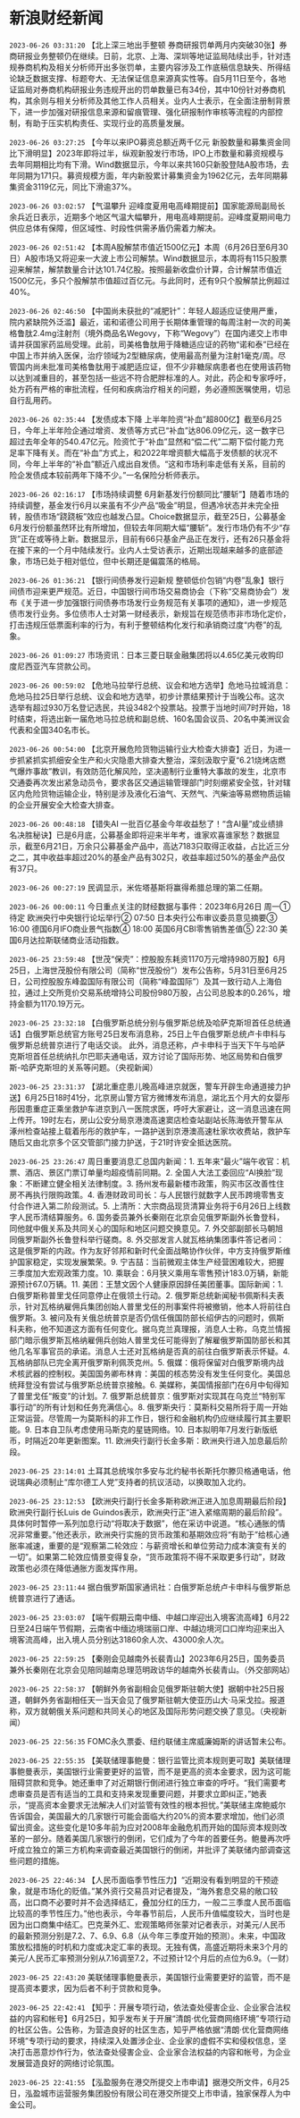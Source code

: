 # 新浪财经新闻
`2023-06-26 03:31:20` 【北上深三地出手整顿 券商研报罚单两月内突破30张】券商研报业务整顿仍在继续。日前，北京、上海、深圳等地证监局陆续出手，针对违规券商机构及相关分析师开出多张罚单，主要内容涉及工作底稿信息缺失、所得结论缺乏数据支撑、标题夸大、无法保证信息来源真实性等。自5月11日至今，各地证监局对券商机构研报业务违规开出的罚单数量已有34份，其中10份针对券商机构，其余则与相关分析师及其他工作人员相关。业内人士表示，在全面注册制背景下，进一步加强对研报信息来源和留痕管理、强化研报制作审核等流程的内部控制，有助于压实机构责任、实现行业的高质量发展。

`2023-06-26 03:27:25` 【今年以来IPO募资总额近两千亿元 新股数量和募集资金同比下滑明显】2023年即将过半，纵观新股发行市场，IPO上市数量和募资规模与去年同期相比均有下滑。Wind数据显示，今年以来共160只新股登陆A股市场，去年同期为171只。募资规模方面，年内新股累计募集资金为1962亿元，去年同期募集资金3119亿元，同比下滑逾37%。

`2023-06-26 03:02:57` 【气温攀升 迎峰度夏用电高峰期提前】国家能源局副局长余兵近日表示，近期多个地区气温大幅攀升，用电高峰期提前。迎峰度夏期间电力供应总体有保障，但区域性、时段性供需矛盾仍需着力解决。

`2023-06-26 02:51:42` 【本周A股解禁市值近1500亿元】本周（6月26日至6月30日）A股市场又将迎来一大波上市公司解禁。Wind数据显示，本周将有115只股票迎来解禁，解禁数量合计达101.74亿股。按照最新收盘价计算，合计解禁市值近1500亿元，多只个股解禁市值超过百亿元。与此同时，还有9只个股解禁比例超过40%。

`2023-06-26 02:46:50` 【中国尚未获批的“减肥针”：年轻人超适应证使用严重， 院内紧缺院外泛滥】最近，诺和诺德公司用于长期体重管理的每周注射一次的司美格鲁肽2.4mg注射剂（境外商品名Wegovy，下称“Wegovy”）在国内递交上市申请并获国家药监局受理。此前，司美格鲁肽用于降糖适应证的药物“诺和泰”已经在中国上市并纳入医保，治疗领域为2型糖尿病，使用最高剂量为注射1毫克/周。尽管国内尚未批准司美格鲁肽用于减肥适应证，但不少非糖尿病患者也在使用该药物以达到减重目的，甚至包括一些远不符合肥胖标准的人。对此，药企和专家呼吁，处方药有严格的审批流程，任何和疾病治疗相关的问题，务必遵照医嘱使用，切忌自行乱用药。

`2023-06-26 02:35:44` 【发债成本下降 上半年险资“补血”超800亿】截至6月25日，今年上半年险企通过增资、发债等方式已“补血”达806.09亿元，这一数字已超过去年全年的540.47亿元。险资忙于“补血”显然和“偿二代”二期下偿付能力充足率下降有关。而在“补血”方式上，和2022年增资额大幅高于发债额的状况不同，今年上半年的“补血”额近八成出自发债。“这和市场利率走低有关系，目前的险企发债成本较前两年下降不少。”一名保险分析师表示。

`2023-06-26 02:16:17` 【市场持续调整 6月新基发行份额同比“腰斩”】随着市场的持续调整，基金发行6月以来虽有不少产品“吸金”明显，但遇冷状态并未完全扭转，股债市场“跷跷板”效应也越发凸显。Choice数据显示，截至25日，公募基金6月发行份额虽然环比有所增加，但较去年同期大幅“腰斩”。发行市场仍有不少“存货”正在或等待上新。数据显示，目前有66只基金产品正在发行，还有26只基金将在接下来的一个月中陆续发行。业内人士受访表示，近期出现越来越多的底部迹象，市场已处于相对低位，但中长期还是偏震荡的格局。

`2023-06-26 01:36:21` 【银行间债券发行迎新规 整顿低价包销“内卷”乱象】银行间债市迎来更严规范。近日，中国银行间市场交易商协会（下称“交易商协会”）发布《关于进一步加强银行间债券市场发行业务规范有关事项的通知》，进一步规范债市发行业务。多位债市人士对第一财经表示，新规旨在规范债市非市场化定价，打击违规压低票面利率的行为，有利于整顿结构化发行和承销商过度“内卷”的乱象。

`2023-06-26 01:09:27` 市场资讯：日本三菱日联金融集团将以4.65亿美元收购印度尼西亚汽车贷款公司。

`2023-06-26 00:59:02` 【危地马拉举行总统、议会和地方选举】危地马拉城消息：危地马拉25日举行总统、议会和地方选举，初步计票结果预计于当晚公布。这次选举有超过930万名登记选民，共设3482个投票站。投票于当地时间7时开始，18时结束，将选出新一届危地马拉总统和副总统、160名国会议员、20名中美洲议会代表和全国340名市长。

`2023-06-26 00:54:00` 【北京开展危险货物运输行业大检查大排查】近日，为进一步抓紧抓实抓细安全生产和火灾隐患大排查大整治，深刻汲取宁夏“6.21烧烤店燃气爆炸事故”教训，有效防范化解风险，坚决遏制行业重特大事故的发生，北京市交通委再次发出紧急动员令，要求各区交通运输管理部门时刻绷紧安全弦，针对辖区内危险货物运输企业，特别是涉及液化石油气、天然气、汽柴油等易燃物质运输的企业开展安全大检查大排查。

`2023-06-26 00:48:18` 【错失AI 一批百亿基金今年收益愁了！“含AI量”成业绩排名决胜秘诀】已是6月底，公募基金即将迎来半年考，谁家欢喜谁家愁？数据显示，截至6月21日，万余只公募基金产品中，高达7183只取得正收益，占比近三分之二，其中收益率超过20%的基金产品有302只，收益率超过50%的基金产品仅有37只。

`2023-06-26 00:27:19` 民调显示，米佐塔基斯将赢得希腊总理的第二任期。

`2023-06-26 00:00:11` 今日重点关注的财经数据与事件：2023年6月26日 周一① 待定 欧洲央行中央银行论坛举行② 07:50 日本央行公布审议委员意见摘要③ 16:00 德国6月IFO商业景气指数④ 18:00 英国6月CBI零售销售差值⑤ 22:30 美国6月达拉斯联储商业活动指数。

`2023-06-25 23:59:48` 【世茂“保壳”：控股股东耗资1170万元增持980万股】6月25日，上海世茂股份有限公司（简称“世茂股份”）发布公告称，5月31日至6月25日，公司控股股东峰盈国际有限公司（简称“峰盈国际”）及其一致行动人上海伯拉，通过上交所竞价交易系统增持公司股份980万股，占公司总股本的0.26%，增持金额为1170.19万元。

`2023-06-25 23:32:18` 【白俄罗斯总统分别与俄罗斯总统及哈萨克斯坦首任总统通话】白俄罗斯总统官方账号25日发布消息称，25日上午白俄罗斯总统卢卡申科与俄罗斯总统普京进行了电话交谈。 此外，消息还称，卢卡申科于当天下午与哈萨克斯坦首任总统纳扎尔巴耶夫通电话，双方讨论了国际形势、地区局势和白俄罗斯-哈萨克斯坦的关系等问题。（央视新闻）

`2023-06-25 23:31:37` 【湖北重症患儿晚高峰进京就医，警车开辟生命通道接力护送】6月25日18时41分，北京房山警方官方微博发布消息，湖北五个月大的女婴彤彤因患重症正乘坐救护车进京到八一医院求医，呼吁大家避让，这一消息迅速在网上传开。19时左右，房山公安分局京港澳高速窦店检查站副站长陈海依开警车从涿州检查站接上载着彤彤的救护车，一路护送到京港澳高速杜家坎收费站，救护车随后又由北京多个区交管部门接力护送，于21时许安全抵达医院。

`2023-06-25 23:26:47` 周日重要消息汇总国内新闻：1. 五年来“最火”端午收官：机票、酒店、景区门票订单量均超疫情前同期。2. 全国人大法工委回应“AI换脸”现象：不断建立健全相关法律制度。3. 扬州发布最新楼市政策，购买市区改善性住房不再执行限购政策。4. 香港财政司司长：与人民银行就数字人民币跨境零售支付合作进入第二阶段测试。5. 上清所：大宗商品现货清算业务将于6月26日上线数字人民币清结算服务。6. 国务委员兼外长秦刚在北京会见俄罗斯副外长鲁登科，同他就中俄关系及共同关心的国际和地区问题交换意见。7. 外交部副部长马朝旭同俄罗斯副外长鲁登科举行磋商。8. 外交部发言人就瓦格纳集团事件答记者问：这是俄罗斯的内政。作为友好邻邦和新时代全面战略协作伙伴，中方支持俄罗斯维护国家稳定，实现发展繁荣。9. 宁吉喆：当前微观主体生产经营困难较大，把握三季度加大宏观政策力度。10. 乘联会：6月狭义乘用车零售预计183.0万辆，新能源预计67.0万辆。11. 美团：王慧文因个人健康原因辞任美团董事。国际新闻：1. 白俄罗斯称普里戈任同意停止在俄领土行动。2. 俄罗斯总统新闻秘书佩斯科夫表示，针对瓦格纳雇佣兵集团创始人普里戈任的刑事案件将被撤销，他本人将前往白俄罗斯。3. 被问及有关俄总统普京是否仍信任俄国防部长绍伊古的问题时，佩斯科夫称，他不知道这方面有任何变化。据乌克兰真理报，消息人士称，乌克兰情报部门暗示俄罗斯瓦格纳雇佣兵创始人普里戈任可能得到了解雇俄罗斯国防部长和其他几名军事官员的承诺。消息人士还对瓦格纳是否真的前往白俄罗斯表示怀疑。4. 瓦格纳部队已完全离开俄罗斯利佩茨克州。5. 俄媒：俄将保留对白俄罗斯境内战术核武器的控制权。美国国务卿布林肯：美国的核态势没有发生任何变化。美国总统拜登没有尝试与俄罗斯总统普京接触。6. 美媒称，美国情报部门在6月中旬得知了普里戈任“叛变”的计划。7. 俄罗斯总统普京：俄罗斯对实现其在乌克兰“特别军事行动”的所有计划和任务充满信心。8. 俄罗斯央行：莫斯科交易所将于周一开始正常运营。尽管周一为莫斯科的非工作日，银行和金融机构仍应继续履行其主要职能。9. 日本自卫队考虑使用马斯克的星链网络。10. 日本拟明年7月发行新版纸币，时隔近20年更新图案。11. 欧洲央行副行长金多斯：欧洲央行进入加息最后阶段。

`2023-06-25 23:14:01` 土耳其总统埃尔多安与北约秘书长斯托尔滕贝格通电话，他说瑞典必须制止“库尔德工人党”支持者的抗议活动，以换取加入北约。

`2023-06-25 23:12:53` 【欧洲央行副行长金多斯称欧洲正进入加息周期最后阶段】欧洲央行副行长Luis de Guindos表示，欧洲央行正“进入紧缩周期的最后阶段”。具体何时暂停一系列加息行动“将取决于数据”，他在采访中说道。“核心通胀的情况非常重要。”他还表示，欧洲央行实施的货币政策和基期效应将“有助于”给核心通胀率减速，重要的是“观察第二轮效应：与薪资增长和单位劳动力成本演变有关的一切”。如果第二轮效应情景变得复杂，“货币政策将不得不采取更多行动”，财政政策也必须在降低通胀方面发挥作用。

`2023-06-25 23:11:44` 据白俄罗斯国家通讯社：白俄罗斯总统卢卡申科与俄罗斯总统普京进行了通话。

`2023-06-25 23:03:07` 【端午假期云南中缅、中越口岸迎出入境客流高峰】6月22日至24日端午节假期，云南省中缅边境瑞丽口岸、中越边境河口口岸均迎来出入境客流高峰，出入境人员分别达31860余人次、43000余人次。

`2023-06-25 22:59:25` 【秦刚会见越南外长裴青山】2023年6月25日，国务委员兼外长秦刚在北京会见陪同越南总理范明政访华的越南外长裴青山。（外交部网站）

`2023-06-25 22:58:37` 【朝鲜外务省副相会见俄罗斯驻朝大使】据朝中社25日报道，朝鲜外务省副相任天一当天会见了俄罗斯驻朝大使亚历山大·马采戈拉。报道称，双方就朝俄关系问题和共同关心的地区及国际形势问题交换了意见。（央视新闻）

`2023-06-25 22:56:35` FOMC永久票委、纽约联储主席威廉姆斯的讲话暂未公布。

`2023-06-25 22:55:35` 【美联储理事鲍曼：银行监管比资本规则更可取】美联储理事鲍曼表示，美国银行业需要更好的监管，而不是更高的资本金要求，因为这可能阻碍贷款和竞争。她还重申了对近期银行倒闭进行独立审查的呼吁。“我们需要考虑审查员是否有适当的工具和支持来发现重要问题，并要求立即纠正，”她表示，“提高资本金要求无法解决人们对监管有效性的根本担忧。”美联储主席鲍威尔告诉国会，美国最大的几家银行可能会面临大约20%的资本要求增加，他们必须留出资金。这些变化是10多年前为应对2008年金融危机而开始的国际资本规则改革的一部分。随着美国几家银行的倒闭，它们成为了今年的首要任务。鲍曼再次呼吁成立独立的第三方机构来调查最近美国银行的倒闭，并批评了美联储内部调查这些问题的措施。

`2023-06-25 22:46:34` 【人民币面临季节性压力】“近期没有看到明显的干预迹象，就是市场化的贬值。”某外资行交易员对记者提及，“海外套息交易的敞口较高，出口商不必要时并不会选择结汇，叠加分红的压力，一般二三季度人民币面临比较高的季节性压力。”他也表示，今年春节前后，人民币升值幅度较大，当时也是因为出口商集中结汇。巴克莱外汇、宏观策略师张蒙对记者表示，对美元/人民币的最新预测分别是7.2、7、6.9、6.8（从今年三季度开始的预测）。未来，中国政策放松措施的时机和力度或决定汇率的表现。无独有偶，高盛近期将未来3个月的美元/人民币汇率预测分别从7.16调至7.2，不过预计12个月后的点位为6.9。（一财）

`2023-06-25 22:43:20` 美联储理事鲍曼表示，美国银行业需要更好的监管，而不是提高资本要求，因为后者不利于贷款和竞争。

`2023-06-25 22:42:41` 【知乎：开展专项行动，依法查处侵害企业、企业家合法权益的内容和帐号】6月25日，知乎发布关于开展“清朗·优化营商网络环境”专项行动的社区公告。公告称，为营造良好的社区生态，知乎严格依据“清朗·优化营商网络环境”专项行动的要求，持续深入处置涉企业、企业家的虚假不实和侵权信息，坚决打击恶意炒作行为，依法查处侵害企业、企业家合法权益的内容和帐号，为企业发展营造良好的网络讨论氛围。

`2023-06-25 22:41:55` 【泓盈服务在港交所提交上市申请】据港交所文件，6月25日，泓盈城市运营服务集团股份有限公司在港交所提交上市申请，独家保荐人为中金公司。

